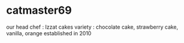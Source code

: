 # catmaster69
our head chef : Izzat
cakes variety : chocolate cake, strawberry cake, vanilla, orange
established in 2010

